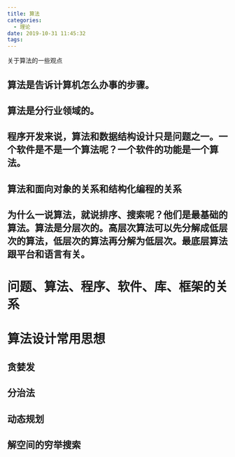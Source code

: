 ```yaml
---
title: 算法
categories:
  - 理论
date: 2019-10-31 11:45:32
tags:
---
```

关于算法的一些观点
<!-- more -->
## 算法是告诉计算机怎么办事的步骤。
## 算法是分行业领域的。
## 程序开发来说，算法和数据结构设计只是问题之一。一个软件是不是一个算法呢？一个软件的功能是一个算法。
## 算法和面向对象的关系和结构化编程的关系
## 为什么一说算法，就说排序、搜索呢？他们是最基础的算法。算法是分层次的。高层次算法可以先分解成低层次的算法，低层次的算法再分解为低层次。最底层算法跟平台和语言有关。
# 问题、算法、程序、软件、库、框架的关系
# 算法设计常用思想
## 贪婪发
## 分治法
## 动态规划
## 解空间的穷举搜索
